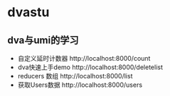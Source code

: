 # dvastu
## dva与umi的学习
- 自定义延时计数器 http://localhost:8000/count
- dva快速上手demo http://localhost:8000/deletelist
- reducers 数组 http://localhost:8000/list
- 获取Users数据 http://localhost:8000/users

